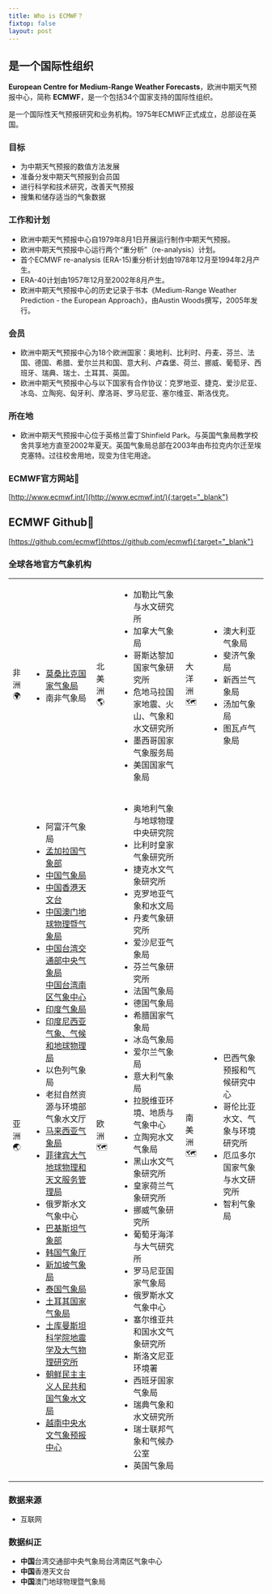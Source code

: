 ```yaml
---
title: Who is ECMWF？
fixtop: false
layout: post
---
```


## 是一个国际性组织
**European Centre for Medium-Range Weather Forecasts**，欧洲中期天气预报中心，简称 **ECMWF**，是一个包括34个国家支持的国际性组织。

是一个国际性天气预报研究和业务机构。1975年ECMWF正式成立，总部设在英国。

### 目标
- 为中期天气预报的数值方法发展
- 准备分发中期天气预报到会员国
- 进行科学和技术研究，改善天气预报
- 搜集和储存适当的气象数据

### 工作和计划
- 欧洲中期天气预报中心自1979年8月1日开展运行制作中期天气预报。
- 欧洲中期天气预报中心运行两个“重分析”（re-analysis）计划。
- 首个ECMWF re-analysis (ERA-15)重分析计划由1978年12月至1994年2月产生。
- ERA-40计划由1957年12月至2002年8月产生。
- 欧洲中期天气预报中心的历史记录于书本《Medium-Range Weather Prediction - the European Approach》，由Austin Woods撰写，2005年发行。

### 会员
- 欧洲中期天气预报中心为18个欧洲国家：奥地利、比利时、丹麦、芬兰、法国、德国、希腊、爱尔兰共和国、意大利、卢森堡、荷兰、挪威、葡萄牙、西班牙、瑞典、瑞士、土耳其、英国。
- 欧洲中期天气预报中心与以下国家有合作协议：克罗地亚、捷克、爱沙尼亚、冰岛、立陶宛、匈牙利、摩洛哥、罗马尼亚、塞尔维亚、斯洛伐克。

### 所在地
- 欧洲中期天气预报中心位于英格兰雷丁Shinfield Park。与英国气象局教学校舍共享地方直至2002年夏天。英国气象局总部在2003年由布拉克内尔迁至埃克塞特。过往校舍用地，现变为住宅用途。

### ECMWF官方网站📌
[http://www.ecmwf.int/](http://www.ecmwf.int/){:target="_blank"}

## ECMWF Github📌
[https://github.com/ecmwf](https://github.com/ecmwf){:target="_blank"}

### 全球各地官方气象机构
<table cellspacing="0" class="table table-bordered table-hover">
	<tr>
		<td class="fs-4">非洲🌍</td>
		<td>
		<ul>
			<li><a href="https://www.inam.gov.mz/index.php/pt/">莫桑比克国家气象局</a></li>
			<li>南非气象局</li>
		</ul>
		</td>
		<td class="fs-4">北美洲🌎</td>
		<td>
		<ul>
			<li>加勒比气象与水文研究所</li>
			<li>加拿大气象局</li>
			<li>哥斯达黎加国家气象研究所</li>
			<li>危地马拉国家地震、火山、气象和水文研究所</li>
			<li>墨西哥国家气象服务局</li>
			<li>美国国家气象局</li>
		</ul>
		</td>
		<td class="fs-4">大洋洲🗺️</td>
		<td>
		<ul>
			<li>澳大利亚气象局</li>
			<li>斐济气象局</li>
			<li>新西兰气象局</li>
			<li>汤加气象局</li>
			<li>图瓦卢气象局</li>
		</ul>
		</td>
	</tr>
	<tr>
		<td class="fs-4">亚洲🌏</td>
		<td>
		<ul>
			<li>阿富汗气象局</li>
			<li><a href="http://live.bmd.gov.bd/">孟加拉国气象部</a></li>
			<li><a href="http://www.nmc.cn/">中国气象局</a></li>
			<li><a href="https://www.hko.gov.hk/en/index.html">中国香港天文台</a></li>
			<li><a href="http://www.smg.gov.mo/">中国澳门地球物理暨气象局</a></li>
			<li><a href="https://www.cwb.gov.tw/V8/C/">中国台湾交通部中央气象局</a><br><a href="https://south.cwb.gov.tw/">中国台湾南区气象中心</a></li>
			<li><a href="http://www.imd.gov.in/">印度气象局</a></li>
			<li><a href="https://www.bmkg.go.id/">印度尼西亚气象、气候和地球物理局</a></li>
			<li>以色列气象局</li>
			<li>老挝自然资源与环境部气象水文厅</li>
			<li><a href="http://www.met.gov.my/">马来西亚气象局</a></li>
			<li><a href="http://www.pagasa.dost.gov.ph/">菲律宾大气地球物理和天文服务管理局</a></li>
			<li>俄罗斯水文气象中心</li>
			<li><a href="http://www.pmd.gov.pk/">巴基斯坦气象部</a></li>
			<li><a href="https://www.weather.go.kr/w/index.do">韩国气象厅</a></li>
			<li><a href="http://www.weather.gov.sg/">新加坡气象局</a></li>
			<li><a href="https://www.tmd.go.th/">泰国气象局</a></li>
			<li><a href="http://www.mgm.gov.tr/">土耳其国家气象局</a></li>
			<li>
			<a href="http://science.gov.tm/organisations/seismic_institute/">土库曼斯坦科学院地震学及大气物理研究所</a></li>
			<li><a href="https://www.korea-dpr.com/">朝鲜民主主义人民共和国气象水文局</a></li>
			<li><a href="http://www.nchmf.gov.vn/">越南中央水文气象预报中心</a></li>
		</ul>
		</td>
		<td class="fs-4">欧洲🗺️</td>
		<td>
		<ul>
			<li>奥地利气象与地球物理中央研究院</li>
			<li>比利时皇家气象研究所</li>
			<li>捷克水文气象研究所</li>
			<li>克罗地亚气象和水文局</li>
			<li>丹麦气象研究所</li>
			<li>爱沙尼亚气象局</li>
			<li>芬兰气象研究所</li>
			<li>法国气象局</li>
			<li>德国气象局</li>
			<li>希腊国家气象局</li>
			<li>冰岛气象局</li>
			<li>爱尔兰气象局</li>
			<li>意大利气象局</li>
			<li>拉脱维亚环境、地质与气象中心</li>
			<li>立陶宛水文气象局</li>
			<li>黑山水文气象研究所</li>
			<li>皇家荷兰气象研究所</li>
			<li>挪威气象研究所</li>
			<li>葡萄牙海洋与大气研究所</li>
			<li>罗马尼亚国家气象局</li>
			<li>俄罗斯水文气象中心</li>
			<li>塞尔维亚共和国水文气象研究所</li>
			<li>斯洛文尼亚环境署</li>
			<li>西班牙国家气象局</li>
			<li>瑞典气象和水文研究所</li>
			<li>瑞士联邦气象和气候办公室</li>
			<li>英国气象局</li>
		</ul>
		</td>
		<td class="fs-4">南美洲🗺️</td>
		<td>
		<ul>
			<li>巴西气象预报和气候研究中心</li>
			<li>哥伦比亚水文、气象与环境研究所</li>
			<li>厄瓜多尔国家气象与水文研究所</li>
			<li>智利气象局</li>
		</ul>
		</td>
	</tr>
</table>

### 数据来源
- 互联网

### 数据纠正
- **中国**台湾交通部中央气象局台湾南区气象中心
- **中国**香港天文台
- **中国**澳门地球物理暨气象局
